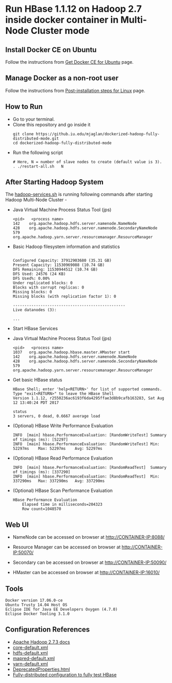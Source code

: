 # Run HBase 1.1.12 on Hadoop 2.7 inside docker container in Multi-Node Cluster mode

## Install Docker CE on Ubuntu

Follow the instructions from [Get Docker CE for Ubuntu](https://docs.docker.com/engine/installation/linux/docker-ce/ubuntu/) page.


## Manage Docker as a non-root user

Follow the instructions from [Post-installation steps for Linux](https://docs.docker.com/engine/installation/linux/linux-postinstall/#manage-docker-as-a-non-root-user) page.


## How to Run
- Go to your terminal.
- Clone this repository and go inside it
	```
	git clone https://github.iu.edu/mjaglan/dockerized-hadoop-fully-distributed-mode.git
	cd dockerized-hadoop-fully-distributed-mode
	```
- Run the following script
	```
	# Here, N = number of slave nodes to create (default value is 3).
	. ./restart-all.sh   N

	```


## After Starting Hadoop System

The [hadoop-services.sh](scripts/hadoop-services.sh) is running following commands after starting Hadoop Multi-Node Cluster -

- Java Virtual Machine Process Status Tool (jps)
	```
   <pid>   <process name>
	142    org.apache.hadoop.hdfs.server.namenode.NameNode
	428    org.apache.hadoop.hdfs.server.namenode.SecondaryNameNode
	579    org.apache.hadoop.yarn.server.resourcemanager.ResourceManager
	```

- Basic Hadoop filesystem information and statistics
	```

	Configured Capacity: 37912903680 (35.31 GB)
	Present Capacity: 11530969088 (10.74 GB)
	DFS Remaining: 11530944512 (10.74 GB)
	DFS Used: 24576 (24 KB)
	DFS Used%: 0.00%
	Under replicated blocks: 0
	Blocks with corrupt replicas: 0
	Missing blocks: 0
	Missing blocks (with replication factor 1): 0

	-------------------------------------------------
	Live datanodes (3):

	...
	```

- Start HBase Services

- Java Virtual Machine Process Status Tool (jps)
	```
   <pid>   <process name>
	1037   org.apache.hadoop.hbase.master.HMaster start
	142    org.apache.hadoop.hdfs.server.namenode.NameNode
	428    org.apache.hadoop.hdfs.server.namenode.SecondaryNameNode
	579    org.apache.hadoop.yarn.server.resourcemanager.ResourceManager
	```


- Get basic HBase status
	```
	HBase Shell; enter 'help<RETURN>' for list of supported commands.
	Type "exit<RETURN>" to leave the HBase Shell
	Version 1.1.12, r2550236ac6193f6da4295ffae3d8b9cafb163283, Sat Aug 12 13:40:24 PDT 2017

	status
	3 servers, 0 dead, 0.6667 average load
	```

- (Optional) HBase Write Performance Evaluation
	```
	INFO  [main] hbase.PerformanceEvaluation: [RandomWriteTest] Summary of timings (ms): [52297]
	INFO  [main] hbase.PerformanceEvaluation: [RandomWriteTest]	Min: 52297ms	Max: 52297ms	Avg: 52297ms
	```

- (Optional) HBase Read Performance Evaluation
	```
	INFO  [main] hbase.PerformanceEvaluation: [RandomReadTest]	Summary of timings (ms): [337290]
	INFO  [main] hbase.PerformanceEvaluation: [RandomReadTest]	Min: 337290ms	Max: 337290ms	Avg: 337290ms
	```
- (Optional) HBase Scan Performance Evaluation
	```
	HBase Performance Evaluation
		Elapsed time in milliseconds=204323
		Row count=1048570
	```


## Web UI

- NameNode can be accessed on browser at [http://CONTAINER-IP:8088/](http://0.0.0.0:8088/)

- Resource Manager can be accessed on browser at [http://CONTAINER-IP:50070/](http://0.0.0.0:50070/)

- Secondary can be accessed on browser at [http://CONTAINER-IP:50090/](http://0.0.0.0:50090/)

- HMaster can be accessed on browser at [http://CONTAINER-IP:16010/](http://0.0.0.0:16010/)


## Tools
```
Docker version 17.06.0-ce
Ubuntu Trusty 14.04 Host OS
Eclipse IDE for Java EE Developers Oxygen (4.7.0)
Eclipse Docker Tooling 3.1.0
```


## Configuration References
- [Apache Hadoop 2.7.3 docs](https://hadoop.apache.org/docs/r2.7.3/)
- [core-default.xml](https://hadoop.apache.org/docs/r2.7.3/hadoop-project-dist/hadoop-common/core-default.xml)
- [hdfs-default.xml](https://hadoop.apache.org/docs/r2.7.3/hadoop-project-dist/hadoop-hdfs/hdfs-default.xml)
- [mapred-default.xml](https://hadoop.apache.org/docs/r2.7.3/hadoop-mapreduce-client/hadoop-mapreduce-client-core/mapred-default.xml)
- [yarn-default.xml](https://hadoop.apache.org/docs/r2.7.3/hadoop-yarn/hadoop-yarn-common/yarn-default.xml)
- [DeprecatedProperties.html](https://hadoop.apache.org/docs/r2.7.3/hadoop-project-dist/hadoop-common/DeprecatedProperties.html)
- [Fully-distributed configuration to fully test HBase](http://hbase.apache.org/book.html#quickstart_fully_distributed)


<!--
## Fix Docker Networking DNS Config

See the article on [Fix Docker's networking DNS config](https://robinwinslow.uk/2016/06/23/fix-docker-networking-dns/)
-->
